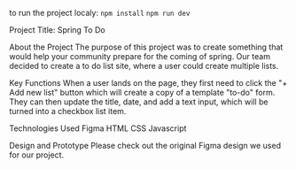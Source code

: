 to run the project localy:
`npm install`
`npm run dev`

Project Title: Spring To Do

About the Project
The purpose of this project was to create something that would help your community prepare for the coming of spring. Our team decided to create a to do list site, where a user could create multiple lists.

Key Functions
When a user lands on the page, they first need to click the "+ Add new list" button which will create a copy of a template "to-do" form. They can then update the title, date, and add a text input, which will be turned into a checkbox list item.

Technologies Used
Figma
HTML
CSS
Javascript

Design and Prototype
Please check out the original Figma design we used for our project.
